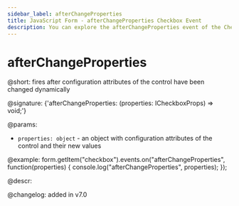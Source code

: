 ```yaml
---
sidebar_label: afterChangeProperties
title: JavaScript Form - afterChangeProperties Checkbox Event 
description: You can explore the afterChangeProperties event of the Checkbox control of Form in the documentation of the DHTMLX JavaScript UI library. Browse developer guides and API reference, try out code examples and live demos, and download a free 30-day evaluation version of DHTMLX Suite 7.
---
```


# afterChangeProperties

@short: fires after configuration attributes of the control have been changed dynamically

@signature: {'afterChangeProperties: (properties: ICheckboxProps) => void;'}

@params:
- `properties: object` - an object with configuration attributes of the control and their new values

@example:
form.getItem("checkbox").events.on("afterChangeProperties", function(properties) {
    console.log("afterChangeProperties", properties);
});

@descr:

@changelog: added in v7.0

[comment]: # (@relatedapi: form/api/checkbox/checkbox_setproperties_method.md)
